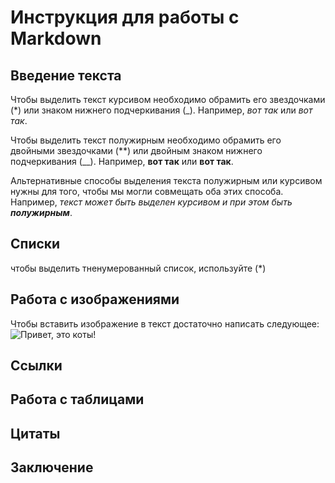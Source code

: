 # Инструкция для работы с Markdown

## Введение текста

Чтобы выделить текст курсивом необходимо обрамить его звездочками (*) или знаком нижнего подчеркивания (_). Например, *вот так* или _вот так_.

Чтобы выделить текст полужирным необходимо обрамить его двойными звездочками (**) или двойным знаком нижнего подчеркивания (__). Например, **вот так** или __вот так__.

Альтернативные способы выделения текста полужирным или курсивом нужны для того, чтобы мы могли совмещать оба этих способа. Например, _текст может быть выделен курсивом и при этом быть **полужирным**_.

## Списки

чтобы выделить тненумерованный список, используйте (*)

## Работа с изображениями 

Чтобы вставить изображение в текст достаточно написать следующее:
![Привет, это коты!](cats.jpg)

## Ссылки

## Работа с таблицами 

## Цитаты

## Заключение 